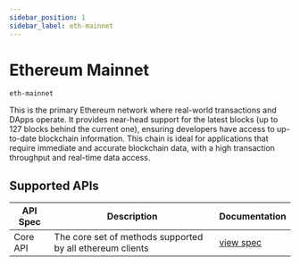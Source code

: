 ```yaml
---
sidebar_position: 1
sidebar_label: eth-mainnet
---
```


# Ethereum Mainnet

`eth-mainnet`

This is the primary Ethereum network where real-world transactions and DApps operate. It provides near-head support for the latest blocks (up to 127 blocks behind the current one), ensuring developers have access to up-to-date blockchain information. This chain is ideal for applications that require immediate and accurate blockchain data, with a high transaction throughput and real-time data access.

## Supported APIs

| API Spec | Description                                               | Documentation                  |
| -------- | --------------------------------------------------------- | ------------------------------ |
| Core API | The core set of methods supported by all ethereum clients | [view spec](../specs/core-api) |
